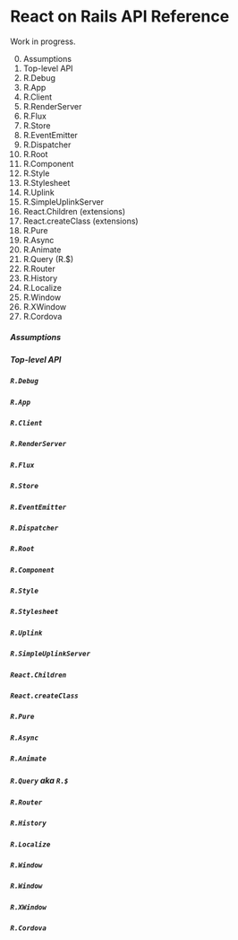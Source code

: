 React on Rails API Reference
============================

Work in progress.

0. Assumptions
0. Top-level API
0. R.Debug
0. R.App
0. R.Client
0. R.RenderServer
0. R.Flux
0. R.Store
0. R.EventEmitter
0. R.Dispatcher
0. R.Root
0. R.Component
0. R.Style
0. R.Stylesheet
0. R.Uplink
0. R.SimpleUplinkServer
0. React.Children (extensions)
0. React.createClass (extensions)
0. R.Pure
0. R.Async
0. R.Animate
0. R.Query (R.$)
0. R.Router
0. R.History
0. R.Localize
0. R.Window
0. R.XWindow
0. R.Cordova


##### Assumptions

##### Top-level API

##### `R.Debug`

##### `R.App`

##### `R.Client`

##### `R.RenderServer`

##### `R.Flux`

##### `R.Store`

##### `R.EventEmitter`

##### `R.Dispatcher`

##### `R.Root`

##### `R.Component`

##### `R.Style`

##### `R.Stylesheet`

##### `R.Uplink`

##### `R.SimpleUplinkServer`

##### `React.Children`

##### `React.createClass`

##### `R.Pure`

##### `R.Async`

##### `R.Animate`

##### `R.Query` aka `R.$`

##### `R.Router`

##### `R.History`

##### `R.Localize`

##### `R.Window`

##### `R.Window`

##### `R.XWindow`

##### `R.Cordova`
